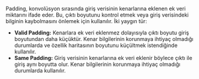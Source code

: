 Padding, konvolüsyon sırasında giriş verisinin kenarlarına eklenen ek veri miktarını ifade eder. Bu, çıktı boyutunu kontrol etmek veya giriş verisindeki bilginin kaybolmasını önlemek için kullanılır. İki yaygın tür:
- **Valid Padding:** Kenarlara ek veri eklenmez dolayısıyla çıktı boyutu giriş boyutundan daha küçüktür. Kenar bilgilerinin korunmaya ihtiyaç olmadığı durumlarda ve özellik haritasının boyutunu küçültmek istendiğinde kullanılır.
- **Same Padding:** Giriş verisinin kenarlarına ek veri eklenir böylece çıktı ile giriş aynı boyutta olur. Kenar bilgilerinin korunmaya ihtiyaç olmadığı durumlarda kullanılır.

